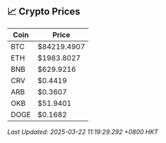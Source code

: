 ## 📈 Crypto Prices

| Coin | Price |
| ---- | ----- |
| BTC | $84219.4907 |
| ETH | $1983.8027 |
| BNB | $629.9216 |
| CRV | $0.4419 |
| ARB | $0.3607 |
| OKB | $51.9401 |
| DOGE | $0.1682 |

_Last Updated: 2025-03-22 11:19:29.292 +0800 HKT_